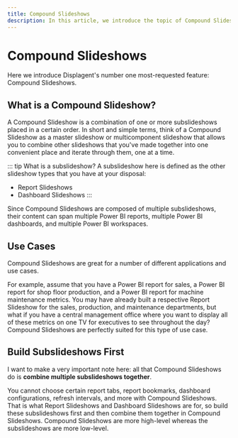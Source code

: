 ```yaml
---
title: Compound Slideshows
description: In this article, we introduce the topic of Compound Slideshows in Displagent. We briefly explain what Compound Slideshows are and explain their versatility for Power BI digital signage.
---
```


# Compound Slideshows

Here we introduce Displagent's number one most-requested feature: Compound Slideshows.

## What is a Compound Slideshow?

A Compound Slideshow is a combination of one or more subslideshows placed in a certain order. In short and simple terms, think of a Compound Slideshow as a master slideshow or multicomponent slideshow that allows you to combine other slideshows that you've made together into one convenient place and iterate through them, one at a time.

::: tip What is a subslideshow?
A subslideshow here is defined as the other slideshow types that you have at your disposal:
* Report Slideshows
* Dashboard Slideshows
:::

Since Compound Slideshows are composed of multiple subslideshows, their content can span multiple Power BI reports, multiple Power BI dashboards, and multiple Power BI workspaces.

## Use Cases

Compound Slideshows are great for a number of different applications and use cases.

For example, assume that you have a Power BI report for sales, a Power BI report for shop floor production, and a Power BI report for machine maintenance metrics. You may have already built a respective Report Slideshow for the sales, production, and maintenance departments, but what if you have a central management office where you want to display all of these metrics on one TV for executives to see throughout the day? Compound Slideshows are perfectly suited for this type of use case.

## Build Subslideshows First

I want to make a very important note here: all that Compound Slideshows do is **combine multiple subslideshows together**.

You cannot choose certain report tabs, report bookmarks, dashboard configurations, refresh intervals, and more with Compound Slideshows. That is what Report Slideshows and Dashboard Slideshows are for, so build these subslideshows first and then combine them together in Compound Slideshows. Compound Slideshows are more high-level whereas the subslideshows are more low-level.
